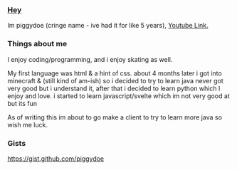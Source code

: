 ### [Hey](https://piggydoe.tk)

Im piggydoe (cringe name - ive had it for like 5 years), [Youtube Link.](https://www.youtube.com/channel/UCB4DE1ebOwRV-Z1GBcf4l0A)

### Things about me

I enjoy coding/programming, and i enjoy skating as well.

My first language was html & a hint of css.
about 4 months later i got into minecraft & (still kind of am-ish) so i decided to try to learn java
never got very good but i understand it, after that i decided to learn python which I enjoy and love.
i started to learn javascript/svelte which im not very good at but its fun

As of writing this im about to go make a client to try to learn more java so wish me luck.

### Gists
https://gist.github.com/piggydoe
